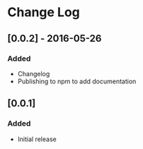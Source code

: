 # Change Log

## [0.0.2] - 2016-05-26
### Added
- Changelog
- Publishing to npm to add documentation

## [0.0.1]
### Added
- Initial release
